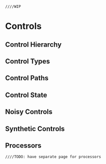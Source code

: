     ////WIP

# Controls

## Control Hierarchy

## Control Types

## Control Paths

## Control State

## Noisy Controls

## Synthetic Controls

## Processors

    ////TODO: have separate page for processors
